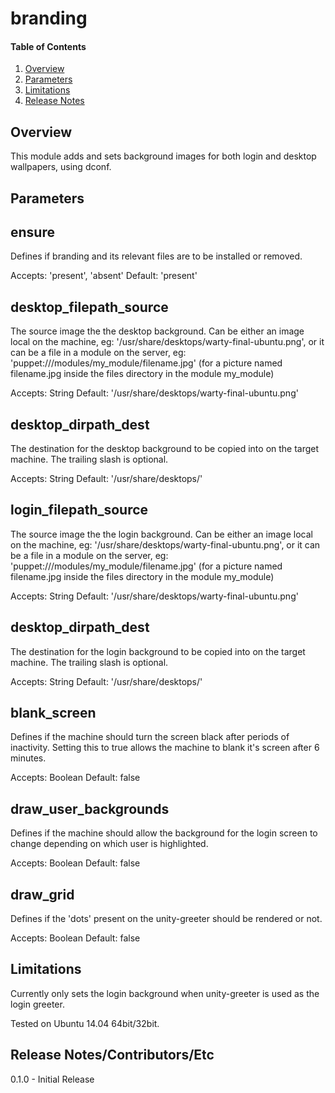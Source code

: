 # branding

#### Table of Contents

1. [Overview](#overview)
2. [Parameters](#parameters)
3. [Limitations](#limitations)
4. [Release Notes](#release-notes)

## Overview

This module adds and sets background images for both login and desktop wallpapers, using dconf.

## Parameters

ensure
------

Defines if branding and its relevant files are to be installed or removed.

Accepts: 'present', 'absent'
Default: 'present'

desktop_filepath_source
-----------------------

The source image the the desktop background. Can be either an image local on the machine,
eg: '/usr/share/desktops/warty-final-ubuntu.png',
or it can be a file in a module on the server,
eg: 'puppet:///modules/my_module/filename.jpg' 
(for a picture named filename.jpg inside the files directory in the module my_module)

Accepts: String
Default: '/usr/share/desktops/warty-final-ubuntu.png'

desktop_dirpath_dest
--------------------

The destination for the desktop background to be copied into on the target machine.
The trailing slash is optional.

Accepts: String
Default: '/usr/share/desktops/'

login_filepath_source
-----------------------

The source image the the login background. Can be either an image local on the machine,
eg: '/usr/share/desktops/warty-final-ubuntu.png',
or it can be a file in a module on the server,
eg: 'puppet:///modules/my_module/filename.jpg' 
(for a picture named filename.jpg inside the files directory in the module my_module)

Accepts: String
Default: '/usr/share/desktops/warty-final-ubuntu.png'

desktop_dirpath_dest
--------------------

The destination for the login background to be copied into on the target machine.
The trailing slash is optional.

Accepts: String
Default: '/usr/share/desktops/'

blank_screen
------------

Defines if the machine should turn the screen black after periods of inactivity.
Setting this to true allows the machine to blank it's screen after 6 minutes.

Accepts: Boolean
Default: false

draw_user_backgrounds
---------------------

Defines if the machine should allow the background for the login screen to change 
depending on which user is highlighted.

Accepts: Boolean
Default: false

draw_grid
---------

Defines if the 'dots' present on the unity-greeter should be rendered or not.

Accepts: Boolean
Default: false

## Limitations

Currently only sets the login background when unity-greeter is used as the login greeter.

Tested on Ubuntu 14.04 64bit/32bit.

## Release Notes/Contributors/Etc 

0.1.0 - Initial Release 
